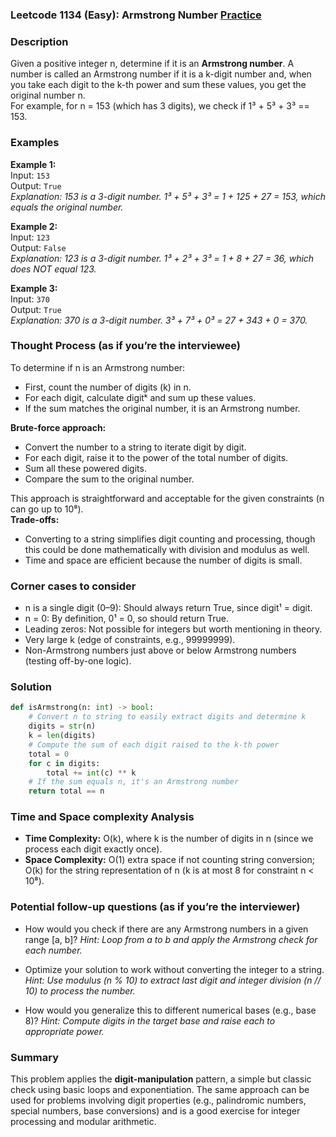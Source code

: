 ### Leetcode 1134 (Easy): Armstrong Number [Practice](https://leetcode.com/problems/armstrong-number)

### Description  
Given a positive integer n, determine if it is an **Armstrong number**. A number is called an Armstrong number if it is a k-digit number and, when you take each digit to the k-th power and sum these values, you get the original number n.  
For example, for n = 153 (which has 3 digits), we check if 1³ + 5³ + 3³ == 153.

### Examples  

**Example 1:**  
Input: `153`  
Output: `True`  
*Explanation: 153 is a 3-digit number. 1³ + 5³ + 3³ = 1 + 125 + 27 = 153, which equals the original number.*

**Example 2:**  
Input: `123`  
Output: `False`  
*Explanation: 123 is a 3-digit number. 1³ + 2³ + 3³ = 1 + 8 + 27 = 36, which does NOT equal 123.*

**Example 3:**  
Input: `370`  
Output: `True`  
*Explanation: 370 is a 3-digit number. 3³ + 7³ + 0³ = 27 + 343 + 0 = 370.*

### Thought Process (as if you’re the interviewee)  
To determine if n is an Armstrong number:
- First, count the number of digits (k) in n.  
- For each digit, calculate digitᵏ and sum up these values.  
- If the sum matches the original number, it is an Armstrong number.

**Brute-force approach:**  
- Convert the number to a string to iterate digit by digit.
- For each digit, raise it to the power of the total number of digits.
- Sum all these powered digits.
- Compare the sum to the original number.

This approach is straightforward and acceptable for the given constraints (n can go up to 10⁸).  
**Trade-offs:**  
- Converting to a string simplifies digit counting and processing, though this could be done mathematically with division and modulus as well.  
- Time and space are efficient because the number of digits is small.

### Corner cases to consider  
- n is a single digit (0–9): Should always return True, since digit¹ = digit.
- n = 0: By definition, 0¹ = 0, so should return True.
- Leading zeros: Not possible for integers but worth mentioning in theory.
- Very large k (edge of constraints, e.g., 99999999).
- Non-Armstrong numbers just above or below Armstrong numbers (testing off-by-one logic).

### Solution

```python
def isArmstrong(n: int) -> bool:
    # Convert n to string to easily extract digits and determine k
    digits = str(n)
    k = len(digits)
    # Compute the sum of each digit raised to the k-th power
    total = 0
    for c in digits:
        total += int(c) ** k
    # If the sum equals n, it's an Armstrong number
    return total == n
```

### Time and Space complexity Analysis  

- **Time Complexity:** O(k), where k is the number of digits in n (since we process each digit exactly once).
- **Space Complexity:** O(1) extra space if not counting string conversion; O(k) for the string representation of n (k is at most 8 for constraint n < 10⁸).

### Potential follow-up questions (as if you’re the interviewer)  

- How would you check if there are any Armstrong numbers in a given range [a, b]?
  *Hint: Loop from a to b and apply the Armstrong check for each number.*

- Optimize your solution to work without converting the integer to a string.
  *Hint: Use modulus (n % 10) to extract last digit and integer division (n // 10) to process the number.*

- How would you generalize this to different numerical bases (e.g., base 8)?
  *Hint: Compute digits in the target base and raise each to appropriate power.*

### Summary
This problem applies the **digit-manipulation** pattern, a simple but classic check using basic loops and exponentiation. The same approach can be used for problems involving digit properties (e.g., palindromic numbers, special numbers, base conversions) and is a good exercise for integer processing and modular arithmetic.